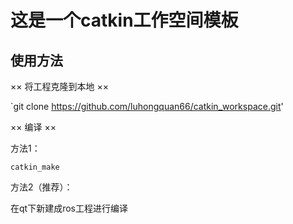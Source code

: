 # 这是一个catkin工作空间模板

## 使用方法

  ×× 将工程克隆到本地 ××
 
  `git clone https://github.com/luhongquan66/catkin_workspace.git'

  ×× 编译 ××
  
  方法1：  

  `catkin_make`

  方法2（推荐）：
  
  在qt下新建成ros工程进行编译 
